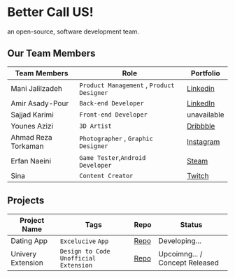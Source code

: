 # Better Call US!
an open-source, software development team. 

## Our Team Members
|Team Members  |Role |Portfolio |
|------------- | ------------- |  ------------- |
| Mani Jalilzadeh  | `Product Management` , `Product Designer` | [Linkedin](https://linkedin.com/in/wayofmani) |
| Amir Asady-Pour | `Back-end Developer`  | [LinkedIn](https://www.linkedin.com/in/amir-asadipour-4aa817217) |
| Sajjad Karimi  | `Front-end Developer` | unavailable |
| Younes Azizi | `3D Artist`  | [Dribbble](https://dribbble.com/designbyounes) |
| Ahmad Reza Torkaman | `Photographer` , `Graphic Designer`  | [Instagram](https://www.instagram.com/ahmdrezaat/) |
| Erfan Naeini  | `Game Tester`,`Android Developer` | [Steam](https://steamcommunity.com/id/DawshErfan/) |
| Sina  | `Content Creator` | [Twitch](https://twitch.tv/sinadialup) |


## Projects
|Project Name  |Tags |Repo |Status |
|------------- |------------- | ------------- | ------------- |
| Dating App  | `Excelucive` `App` | [ Repo ](https://github.com/BetterCallUS/Univery) | Developing... |
| Univery Extension  | `Design to Code` `Unofficial` `Extension` | [ Repo ](https://github.com/BetterCallUS/Univery) | Upcoimng... / Concept Released |


